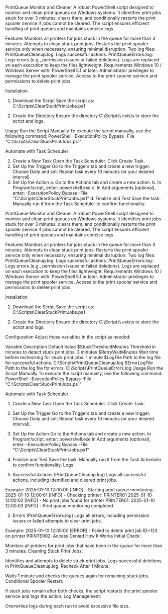 PrintQueue Monitor and Cleaner
A robust PowerShell script designed to monitor and clean print queues on Windows systems. It identifies print jobs stuck for over 3 minutes, clears them, and conditionally restarts the print spooler service if jobs cannot be cleared. The script ensures efficient handling of print queues and maintains concise logs.

Features
Monitors all printers for jobs stuck in the queue for more than 3 minutes.
Attempts to clean stuck print jobs.
Restarts the print spooler service only when necessary, ensuring minimal disruption.
Two log files:
PrintQueueCleanup.log: Logs successful actions.
PrintQueueErrors.log: Logs errors (e.g., permission issues or failed deletions).
Logs are replaced on each execution to keep the files lightweight.
Requirements
Windows 10 / Windows Server with:
PowerShell 5.1 or later.
Administrator privileges to manage the print spooler service.
Access to the print spooler service and permissions to delete print jobs.

Installation
1. Download the Script
Save the script as:
C:\Scripts\ClearStuckPrintJobs.ps1

2. Create the Directory
Ensure the directory C:\Scripts\ exists to store the script and logs.

Usage
Run the Script Manually
To execute the script manually, use the following command:
PowerShell -ExecutionPolicy Bypass -File "C:\Scripts\ClearStuckPrintJobs.ps1"

Automate with Task Scheduler
1. Create a New Task
Open the Task Scheduler.
Click Create Task.
2. Set Up the Trigger
Go to the Triggers tab and create a new trigger.
Choose Daily and set:
Repeat task every 10 minutes (or your desired interval).
3. Set Up the Action
a. Go to the Actions tab and create a new action.
b. In Program/script, enter:
powershell.exe
c. In Add arguments (optional), enter:
-ExecutionPolicy Bypass -File "C:\Scripts\ClearStuckPrintJobs.ps1"
d. Finalize and Test
Save the task.
Manually run it from the Task Scheduler to confirm functionality.


PrintQueue Monitor and Cleaner
A robust PowerShell script designed to monitor and clean print queues on Windows systems. It identifies print jobs stuck for over 3 minutes, clears them, and conditionally restarts the print spooler service if jobs cannot be cleared. The script ensures efficient handling of print queues and maintains concise logs.

Features
Monitors all printers for jobs stuck in the queue for more than 3 minutes.
Attempts to clean stuck print jobs.
Restarts the print spooler service only when necessary, ensuring minimal disruption.
Two log files:
PrintQueueCleanup.log: Logs successful actions.
PrintQueueErrors.log: Logs errors (e.g., permission issues or failed deletions).
Logs are replaced on each execution to keep the files lightweight.
Requirements
Windows 10 / Windows Server with:
PowerShell 5.1 or later.
Administrator privileges to manage the print spooler service.
Access to the print spooler service and permissions to delete print jobs.

Installation
1. Download the Script
Save the script as:
C:\Scripts\ClearStuckPrintJobs.ps1

2. Create the Directory
Ensure the directory C:\Scripts\ exists to store the script and logs.

Configuration
Adjust these variables in the script as needed:

Variable	Description	Default Value
$StuckThresholdMinutes	Threshold in minutes to detect stuck print jobs.	3 minutes
$RetryWaitMinutes	Wait time before rechecking for stuck print jobs.	1 minute
$LogFile	Path to the log file for successful actions.	C:\Scripts\PrintQueueCleanup.log
$ErrorLogFile	Path to the log file for errors.	C:\Scripts\PrintQueueErrors.log
Usage
Run the Script Manually
To execute the script manually, use the following command:
PowerShell -ExecutionPolicy Bypass -File "C:\Scripts\ClearStuckPrintJobs.ps1"

Automate with Task Scheduler
1. Create a New Task
Open the Task Scheduler.
Click Create Task.

2. Set Up the Trigger
Go to the Triggers tab and create a new trigger.
Choose Daily and set:
Repeat task every 10 minutes (or your desired interval).

3. Set Up the Action
Go to the Actions tab and create a new action.
In Program/script, enter:
powershell.exe
In Add arguments (optional), enter:
-ExecutionPolicy Bypass -File "C:\Scripts\ClearStuckPrintJobs.ps1"

4. Finalize and Test
Save the task.
Manually run it from the Task Scheduler to confirm functionality.
Logs

1. Successful Actions (PrintQueueCleanup.log)
Logs all successful actions, including identified and cleared print jobs.

Example:
2025-01-10 12:00:00 [INFO] - Starting print queue monitoring...
2025-01-10 12:00:01 [INFO] - Checking printer: PRINTER01
2025-01-10 12:00:02 [INFO] - No print jobs found for printer PRINTER01.
2025-01-10 12:00:03 [INFO] - Print queue monitoring completed.

2. Errors (PrintQueueErrors.log)
Logs all errors, including permission issues or failed attempts to clear print jobs.

Example:
2025-01-10 12:05:00 [ERROR] - Failed to delete print job ID=123 on printer PRINTER02: Access Denied
How It Works
Initial Check:

Monitors all printers for print jobs that have been in the queue for more than 3 minutes.
Cleaning Stuck Print Jobs:

Identifies and attempts to delete stuck print jobs.
Logs successful deletions in PrintQueueCleanup.log.
Recheck After 1 Minute:

Waits 1 minute and checks the queues again for remaining stuck jobs.
Conditional Spooler Restart:

If stuck jobs remain after both checks, the script restarts the print spooler service and logs the action.
Log Management:

Overwrites logs during each run to avoid excessive file size.
